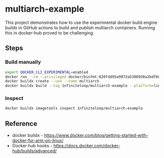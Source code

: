 # multiarch-example

This project demonstrates how to use the experimental docker build engine
*buildx* in GitHub actions to build and publish multiarch containers. Running
this in docker-hub proved to be challenging.

## Steps

### Build manually

```bash
export DOCKER_CLI_EXPERIMENTAL=enabled
docker run --rm --privileged docker/binfmt:820fdd95a9972a5308930a2bdfb8573dd4447ad3
docker buildx create --use --name multiarch
docker buildx build --tag 1nfiniteloop/multiarch-example --platform=linux/arm,linux/arm64,linux/amd64 .
```

### Inspect

```bash
docker buildx imagetools inspect 1nfiniteloop/multiarch-example
```

## Reference

* docker buildx - <https://www.docker.com/blog/getting-started-with-docker-for-arm-on-linux/>
* Docker hub hooks - <https://docs.docker.com/docker-hub/builds/advanced/>
